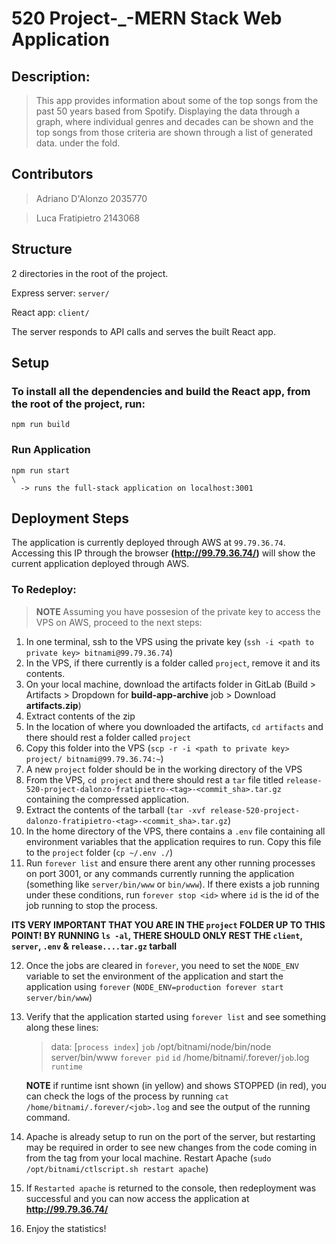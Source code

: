 # 520 Project-_-MERN Stack Web Application
## Description: 
> This app provides information about some of the top songs from the past 50 years based from Spotify. Displaying the data through a graph, where individual genres and decades can be shown and the top songs from those criteria are shown through a list of generated data. under the fold.

## Contributors
> Adriano D'Alonzo 2035770

> Luca Fratipietro 2143068

## Structure
2 directories in the root of the project.

Express server: `server/`

React app: `client/`

The server responds to API calls and serves the built React app.

## Setup
### To install all the dependencies and build the React app, from the root of the project, run:

    npm run build

### Run Application

    npm run start 
    \
      -> runs the full-stack application on localhost:3001

## Deployment Steps
The application is currently deployed through AWS at `99.79.36.74`. Accessing this IP through the browser **(http://99.79.36.74/)** will show the current application deployed through AWS.

### To Redeploy:
> **NOTE** Assuming you have possesion of the private key to access the VPS on AWS, proceed to the next steps:

1. In one terminal, ssh to the VPS using the private key (`ssh -i <path to private key> bitnami@99.79.36.74`)
2. In the VPS, if there currently is a folder called `project`, remove it and its contents.
3. On your local machine, download the artifacts folder in GitLab (Build > Artifacts > Dropdown for **build-app-archive** job > Download **artifacts.zip**) 
4. Extract contents of the zip
5. In the location of where you downloaded the artifacts, `cd artifacts` and there should rest a folder called `project` 
6. Copy this folder into the VPS (`scp -r -i <path to private key> project/ bitnami@99.79.36.74:~`)
7. A new `project` folder should be in the working directory of the VPS
8. From the VPS, `cd project` and there should rest a `tar` file titled `release-520-project-dalonzo-fratipietro-<tag>-<commit_sha>.tar.gz` containing the compressed application.
9. Extract the contents of the tarball (`tar -xvf release-520-project-dalonzo-fratipietro-<tag>-<commit_sha>.tar.gz`)
10. In the home directory of the VPS, there contains a `.env` file containing all environment variables that the application requires to run. Copy this file to the `project` folder (`cp ~/.env ./`)
11. Run `forever list` and ensure there arent any other running processes on port 3001, or any commands currently running the application (something like `server/bin/www` or `bin/www`). If there exists a job running under these conditions, run `forever stop <id>` where `id` is the id of the job running to stop the process.

**ITS VERY IMPORTANT THAT YOU ARE IN THE `project` FOLDER UP TO THIS POINT! BY RUNNING `ls -al`, THERE SHOULD ONLY REST THE `client`, `server`, `.env` & `release....tar.gz` tarball**

12. Once the jobs are cleared in `forever`, you need to set the `NODE_ENV` variable to set the environment of the application and start the application using `forever` (`NODE_ENV=production forever start server/bin/www`)
13. Verify that the application started using `forever list` and see something along these lines:
    > data:    [`process index`] `job` /opt/bitnami/node/bin/node server/bin/www `forever pid`   `id`    /home/bitnami/.forever/`job`.log `runtime`

    **NOTE** if runtime isnt shown (in yellow) and shows STOPPED (in red), you can check the logs of the process by running `cat /home/bitnami/.forever/<job>.log` and see the output of the running command.
14. Apache is already setup to run on the port of the server, but restarting may be required in order to see new changes from the code coming in from the tag from your local machine. Restart Apache (`sudo /opt/bitnami/ctlscript.sh restart apache`)
15. If `Restarted apache` is returned to the console, then redeployment was successful and you can now access the application at **http://99.79.36.74/**
16. Enjoy the statistics!
